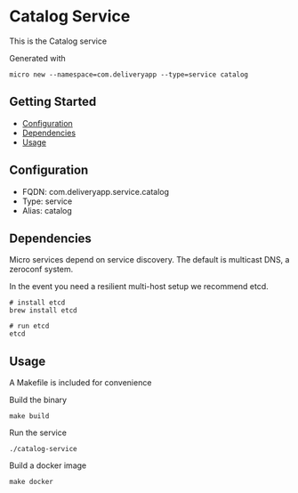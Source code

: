 # Catalog Service

This is the Catalog service

Generated with

```
micro new --namespace=com.deliveryapp --type=service catalog
```

## Getting Started

- [Configuration](#configuration)
- [Dependencies](#dependencies)
- [Usage](#usage)

## Configuration

- FQDN: com.deliveryapp.service.catalog
- Type: service
- Alias: catalog

## Dependencies

Micro services depend on service discovery. The default is multicast DNS, a zeroconf system.

In the event you need a resilient multi-host setup we recommend etcd.

```
# install etcd
brew install etcd

# run etcd
etcd
```

## Usage

A Makefile is included for convenience

Build the binary

```
make build
```

Run the service
```
./catalog-service
```

Build a docker image
```
make docker
```